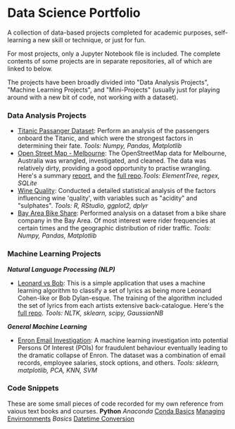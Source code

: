 # Data Science Portfolio

A collection of data-based projects completed for academic purposes, self-learning a new skill or technique, or just for fun.

For most projects, only a Jupyter Notebook file is included. The complete contents of some projects are in separate repositories, all of which are linked to below.

The projects have been broadly divided into "Data Analysis Projects", "Machine Learning Projects", and "Mini-Projects" (usually just for playing around with a new bit of code, not working with a dataset).

### Data Analysis Projects

  * [Titanic Passanger Dataset](https://github.com/tttgm/Data-Science-Portfolio/blob/master/Titanic%20Data%20Analysis.ipynb): Perform an analysis of the passengers onboard the Titanic, and which were the strongest factors in determining their fate. *Tools: Numpy, Pandas, Matplotlib*
  * [Open Street Map - Melbourne](https://github.com/tttgm/Data-Science-Portfolio/blob/master/OpenStreetMap%20data%20Melbourne.ipynb): The OpenStreetMap data for Melbourne, Australia was wrangled, investigated, and cleaned. The data was relatively dirty, providing a good opportunity to practise wrangling. Here's a summary [report](https://github.com/tttgm/Data-Science-Portfolio/blob/master/osm_report.ipynb), and the [full repo](https://github.com/tttgm/OSM-Data-Project).*Tools: ElementTree, regex, SQLite*
  * [Wine Quality](https://github.com/tttgm/Data-Science-Portfolio/blob/master/wine-quality-dataset.rmd): Conducted a detailed statistical analysis of the factors influencing wine 'quality', with variables such as "acidity" and "sulphates". *Tools: R, RStudio, ggplot2, dplyr*
  * [Bay Area Bike Share](https://github.com/tttgm/Data-Science-Portfolio/blob/master/Bay_Area_Bike_Share_Analysis.ipynb): Performed analysis on a dataset from a bike share company in the Bay Area. Of most interest were rider frequencies at certain times and the geographic distribution of rider traffic. *Tools: Numpy, Pandas, Matplotlib*

### Machine Learning Projects
**_Natural Language Processing (NLP)_**

 * [Leonard vs Bob](https://github.com/tttgm/Data-Science-Portfolio/blob/master/LeonardBobProj.ipynb): This is a simple application that uses a machine learning algorithm to classify a set of lyrics as being more Leonard Cohen-like or Bob Dylan-esque. The training of the algorithm included the set of lyrics from each artists extensive back-catalogue. Here's the [full repo](https://github.com/tttgm/LeonardOrBob). *Tools: NLTK, sklearn, scipy, GaussianNB*
 
**_General Machine Learning_**

 * [Enron Email Investigation](https://github.com/tttgm/Data-Science-Portfolio/blob/master/EnronEmailInvestigation-ML.ipynb): A machine learning investigation into potential Persons Of Interest (POIs) for fraudulent behaviour eventually leading to the dramatic collapse of Enron. The dataset was a combination of email records, employee salaries, stock options, and others. *Tools: sklearn, matplotlib, PCA, KNN, SVM*

### Code Snippets
These are some small pieces of code recorded for my own reference from vaious text books and courses.
**Python**
_Anaconda_
[Conda Basics](https://github.com/tttgm/code-snippets/blob/master/Anaconda/conda_basics.py)
[Managing Envirnonments](https://github.com/tttgm/code-snippets/blob/master/Anaconda/managing_environments.py)
_Basics_
[Datetime Conversion](https://github.com/tttgm/code-snippets/blob/master/python-basics/datetime_conversion.py)
